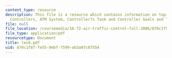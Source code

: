 ```yaml
---
content_type: resource
description: This file is a resource which contains information on topics like Radar
  Controllers, ATM System, Controller?s Task and Controller Goals and Tasks.
file: null
file_location: /coursemedia/16-72-air-traffic-control-fall-2006/876c1f8ffe559ebf7599ab3a07c87554_lec6.pdf
file_type: application/pdf
resourcetype: Document
title: lec6.pdf
uid: 876c1f8f-fe55-9ebf-7599-ab3a07c87554
---
```

